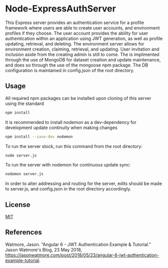 # Node-ExpressAuthServer

This Express server provides an authentication service for a profile framework where users are able to create user accounts, and environment profiles if they choose. The user account provides the ability for user authentication within an application using JWT generation, as well as profile updating, retrieval, and deleting. The environment server allows for environment creation, claiming, retrieval, and updating. User invitation and inclusion aside from the creating admin is still to come. The is implimented through the use of MongoDB for dataset creation and update maintenance, and does so through the use of the mongoose npm package. The DB configuration is maintained in config.json of the root directory. 

## Usage

All required npm packages can be installed upon cloning of this server using the standard
```bash
npm install
```
 
It is recommended to install nodemon as a dev-dependency for development update continuity when making changes
```bash
npm install --save-dev nodemon
```

To run the server stock, run this command from the root directory:
```bash
node server.js
```

To run the server with nodemon for continuous update sync:
```bash
nodemon server.js
```

In order to alter addressing and routing for the server, edits should be made to server.js, and config.json in the root directory accordingly.
    
## License
[MIT](https://choosealicense.com/licenses/mit/)

## References
Watmore, Jason. “Angular 6 - JWT Authentication Example &amp; Tutorial.” Jason Watmore's Blog, 23 May 2018, https://jasonwatmore.com/post/2018/05/23/angular-6-jwt-authentication-example-tutorial.

